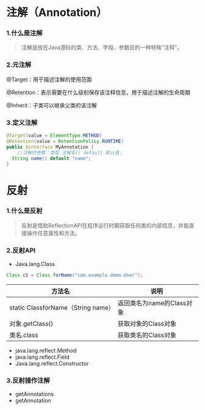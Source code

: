# 注解（Annotation）

### 1.什么是注解

> 注解是放在Java源码的类、方法、字段、参数前的一种特殊“注释”。

### 2.元注解

@Target：用于描述注解的使用范围

@Retention：表示需要在什么级别保存该注释信息，用于描述注解的生命周期

@Inherit：子类可以继承父类的该注解



### 3.定义注解

```java
@Target(value = ElementType.METHOD)
@Retention(value = RetentionPolicy.RUNTIME)
public @interface MyAnnotation {
	//注解的参数：类型 注解名() default 默认值；
  String name() default "name";
}

```







# 反射

### 1.什么是反射

> 反射是借助ReflectionAPI在程序运行时期获取任何类的内部信息，并能直接操作任意属性和方法。



### 2.反射API

* Java.lang.Class

```java
Class c1 = Class.forName("com.example.demo.User");
```

| 方法名                             | 说明                      |
| ---------------------------------- | ------------------------- |
| static ClassforName（String name） | 返回类名为name的Class对象 |
| 对象.getClass()                    | 获取对象的Class对象       |
| 类名.class                         | 获取类名的Class对象       |

* java.lang.reflect.Method
* java.lang.reflect.Field
* Java.lang.reflect.Constructor



### 3.反射操作注解

* getAnnotations
* getAnnotation





